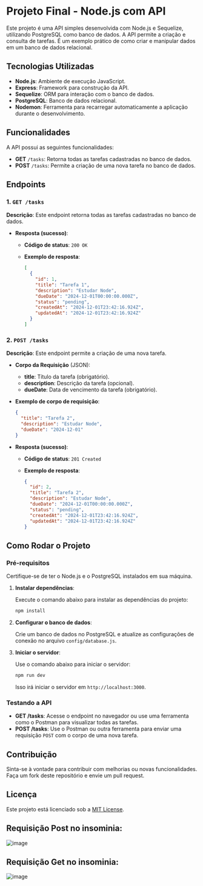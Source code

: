 # Projeto Final - Node.js com API

Este projeto é uma API simples desenvolvida com Node.js e Sequelize, utilizando PostgreSQL como banco de dados. A API permite a criação e consulta de tarefas. É um exemplo prático de como criar e manipular dados em um banco de dados relacional.

## Tecnologias Utilizadas

- **Node.js**: Ambiente de execução JavaScript.
- **Express**: Framework para construção da API.
- **Sequelize**: ORM para interação com o banco de dados.
- **PostgreSQL**: Banco de dados relacional.
- **Nodemon**: Ferramenta para recarregar automaticamente a aplicação durante o desenvolvimento.

## Funcionalidades

A API possui as seguintes funcionalidades:

- **GET** `/tasks`: Retorna todas as tarefas cadastradas no banco de dados.
- **POST** `/tasks`: Permite a criação de uma nova tarefa no banco de dados.

## Endpoints

### 1. `GET /tasks`

**Descrição**: Este endpoint retorna todas as tarefas cadastradas no banco de dados.

- **Resposta (sucesso)**:
  - **Código de status**: `200 OK`
  - **Exemplo de resposta**:

    ```json
    [
      {
        "id": 1,
        "title": "Tarefa 1",
        "description": "Estudar Node",
        "dueDate": "2024-12-01T00:00:00.000Z",
        "status": "pending",
        "createdAt": "2024-12-01T23:42:16.924Z",
        "updatedAt": "2024-12-01T23:42:16.924Z"
      }
    ]
    ```

### 2. `POST /tasks`

**Descrição**: Este endpoint permite a criação de uma nova tarefa.

- **Corpo da Requisição** (JSON):
  - **title**: Título da tarefa (obrigatório).
  - **description**: Descrição da tarefa (opcional).
  - **dueDate**: Data de vencimento da tarefa (obrigatório).

- **Exemplo de corpo de requisição**:

    ```json
    {
      "title": "Tarefa 2",
      "description": "Estudar Node",
      "dueDate": "2024-12-01"
    }
    ```

- **Resposta (sucesso)**:
  - **Código de status**: `201 Created`
  - **Exemplo de resposta**:

    ```json
    {
      "id": 2,
      "title": "Tarefa 2",
      "description": "Estudar Node",
      "dueDate": "2024-12-01T00:00:00.000Z",
      "status": "pending",
      "createdAt": "2024-12-01T23:42:16.924Z",
      "updatedAt": "2024-12-01T23:42:16.924Z"
    }
    ```

## Como Rodar o Projeto

### Pré-requisitos

Certifique-se de ter o Node.js e o PostgreSQL instalados em sua máquina.

1. **Instalar dependências**:

    Execute o comando abaixo para instalar as dependências do projeto:

    ```bash
    npm install
    ```

2. **Configurar o banco de dados**:

    Crie um banco de dados no PostgreSQL e atualize as configurações de conexão no arquivo `config/database.js`.

3. **Iniciar o servidor**:

    Use o comando abaixo para iniciar o servidor:

    ```bash
    npm run dev
    ```

    Isso irá iniciar o servidor em `http://localhost:3000`.

### Testando a API

- **GET /tasks**: Acesse o endpoint no navegador ou use uma ferramenta como o Postman para visualizar todas as tarefas.
- **POST /tasks**: Use o Postman ou outra ferramenta para enviar uma requisição `POST` com o corpo de uma nova tarefa.

## Contribuição

Sinta-se à vontade para contribuir com melhorias ou novas funcionalidades. Faça um fork deste repositório e envie um pull request.

## Licença

Este projeto está licenciado sob a [MIT License](LICENSE).

## Requisição Post no insominia:

![image](https://github.com/user-attachments/assets/0dcaf8a7-cdc4-40c8-81fb-d0cfdb9def3a)

## Requisição Get no insominia:

![image](https://github.com/user-attachments/assets/700be20f-b76b-4d6b-a842-527aefbcf2d2)




